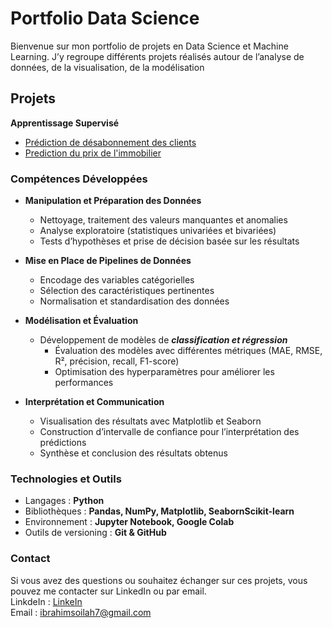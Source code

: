 # Portfolio Data Science
Bienvenue sur mon portfolio de projets en Data Science et Machine Learning. J’y regroupe différents projets réalisés autour de l’analyse de données, de la visualisation, de la modélisation
## Projets 
**Apprentissage Supervisé**
   - [Prédiction de désabonnement des clients](https://github.com/Soilah98/Supervised_Learning/tree/main/projet_client_churn)
   - [Prediction du prix de l'immobilier](https://github.com/Soilah98/Supervised_Learning/tree/main/projet_prix_immobilier)
     
### Compétences Développées
- **Manipulation et Préparation des Données**
   - Nettoyage, traitement des valeurs manquantes et anomalies
   - Analyse exploratoire (statistiques univariées et bivariées)
   - Tests d’hypothèses et prise de décision basée sur les résultats
- **Mise en Place de Pipelines de Données**
    - Encodage des variables catégorielles
    - Sélection des caractéristiques pertinentes
    - Normalisation et standardisation des données
- **Modélisation et Évaluation**
  - Développement de modèles de ***classification et régression***
       - Évaluation des modèles avec différentes métriques (MAE, RMSE, R², précision, recall, F1-score)
       - Optimisation des hyperparamètres pour améliorer les performances
   
- **Interprétation et Communication**
  - Visualisation des résultats avec Matplotlib et Seaborn
  - Construction d’intervalle de confiance pour l’interprétation des prédictions
  - Synthèse et conclusion des résultats obtenus

### Technologies et Outils
- Langages : **Python**
- Bibliothèques : **Pandas, NumPy, Matplotlib, SeabornScikit-learn**
- Environnement : **Jupyter Notebook, Google Colab**
- Outils de versioning : **Git & GitHub**

### Contact
Si vous avez des questions ou souhaitez échanger sur ces projets, vous pouvez me contacter sur LinkedIn ou par email.  
LinkdeIn : [LinkeIn](https://www.linkedin.com/in/ibrahim-soilahoudine-5a166225b/)    
Email : ibrahimsoilah7@gmail.com

